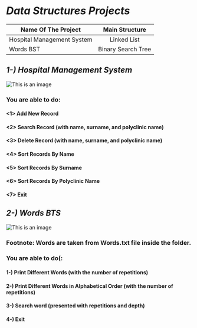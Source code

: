 # *Data Structures Projects*

| Name Of The Project        | Main Structure           | 
| ------------- |:-------------:| 
| Hospital Management System      | Linked List | 
| Words BST       | Binary Search Tree      |   

## *1-) Hospital Management System*
![This is an image](https://media.licdn.com/dms/image/C5612AQHXpElnKlgFTA/article-cover_image-shrink_600_2000/0/1631271495780?e=2147483647&v=beta&t=G-v2giaPyk2MRBprIyIvJ5voiKmuq89bEH9F-MhPYak)
### You are able to do:

#### <1> Add New Record

#### <2> Search Record (with name, surname, and polyclinic name)

#### <3> Delete Record (with name, surname, and polyclinic name)

#### <4> Sort Records By Name

#### <5> Sort Records By Surname

#### <6> Sort Records By Polyclinic Name

#### <7> Exit



## *2-) Words BTS*
![This is an image](https://www.happycoders.eu/wp-content/uploads/2021/06/balanced-binary-search-tree-dictionary-600x281.png)

### Footnote: Words are taken from Words.txt file inside the folder.
### You are able to do(:

#### 1-) Print Different Words (with the number of repetitions)
#### 2-) Print Different Words in Alphabetical Order (with the number of repetitions)
#### 3-) Search word (presented with repetitions and depth)
#### 4-) Exit
